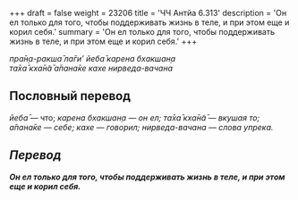 +++
draft = false
weight = 23206
title = 'ЧЧ Антйа 6.313'
description = 'Он ел только для того, чтобы поддерживать жизнь в теле, и при этом еще и корил себя.'
summary = 'Он ел только для того, чтобы поддерживать жизнь в теле, и при этом еще и корил себя.'
+++

_пра̄н̣а-ракша̄ ла̄ги’ йеба̄ карена бхакшан̣а  
та̄ха̄ кха̄н̃а̄ а̄пана̄ке кахе нирведа-вачана_

## Пословный перевод

_йеба̄_ — что; _карена</em>_ _<em>бхакшан̣а_ — он ел; _та̄ха̄_ _кха̄н̃а̄_ — вкушая то; _а̄пана̄ке_ — себе; _кахе_ — говорил; _нирведа_\-_вачана_ — слова упрека.

## Перевод

**Он ел только для того, чтобы поддерживать жизнь в теле, и при этом еще и корил себя.**
